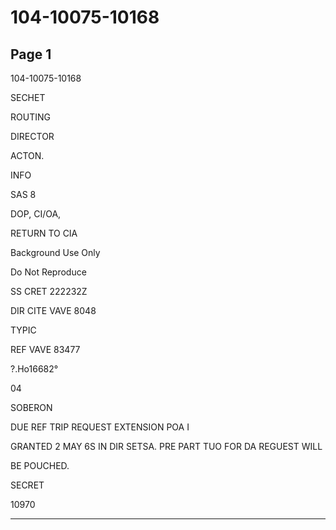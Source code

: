 # 104-10075-10168

## Page 1

104-10075-10168

SECHET

ROUTING

DIRECTOR

ACTON.

INFO

SAS 8

DOP, CI/OA,

RETURN TO CIA

Background Use Only

Do Not Reproduce

SS CRET 222232Z

DIR CITE VAVE 8048

TYPIC

REF VAVE 83477

?.Ho16682°

04

SOBERON

DUE REF TRIP REQUEST EXTENSION POA I

GRANTED 2 MAY 6S IN DIR SETSA. PRE PART TUO FOR DA REGUEST WILL

BE POUCHED.

SECRET

10970

---

